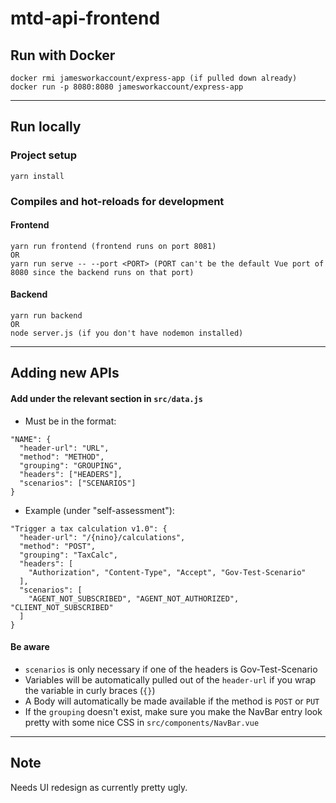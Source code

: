 # mtd-api-frontend

## Run with Docker
```
docker rmi jamesworkaccount/express-app (if pulled down already)
docker run -p 8080:8080 jamesworkaccount/express-app
```

---

## Run locally

### Project setup
```
yarn install
```

### Compiles and hot-reloads for development

#### Frontend

```
yarn run frontend (frontend runs on port 8081)
OR
yarn run serve -- --port <PORT> (PORT can't be the default Vue port of 8080 since the backend runs on that port)
```

#### Backend
```
yarn run backend
OR
node server.js (if you don't have nodemon installed)
```

---

## Adding new APIs

#### Add under the relevant section in `src/data.js`

- Must be in the format:

```
"NAME": {
  "header-url": "URL",
  "method": "METHOD",
  "grouping": "GROUPING",
  "headers": ["HEADERS"],
  "scenarios": ["SCENARIOS"]
}
```

- Example (under "self-assessment"):

```
"Trigger a tax calculation v1.0": {
  "header-url": "/{nino}/calculations",
  "method": "POST",
  "grouping": "TaxCalc",
  "headers": [
    "Authorization", "Content-Type", "Accept", "Gov-Test-Scenario"
  ],
  "scenarios": [
    "AGENT_NOT_SUBSCRIBED", "AGENT_NOT_AUTHORIZED", "CLIENT_NOT_SUBSCRIBED"
  ]
}
```

#### Be aware
  - `scenarios` is only necessary if one of the headers is Gov-Test-Scenario
  - Variables will be automatically pulled out of the `header-url` if you wrap the variable in curly braces (`{}`)
  - A Body will automatically be made available if the method is `POST` or `PUT`
  - If the `grouping` doesn't exist, make sure you make the NavBar entry look pretty with some nice CSS in `src/components/NavBar.vue`

---

## Note

Needs UI redesign as currently pretty ugly.
